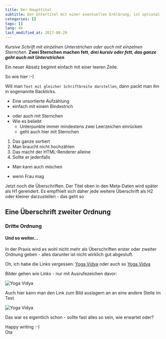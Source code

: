 ```yaml
---
title: Der Haupttitel
subtitle: Der Untertitel mit einer eventuellen Erklärung, ist optional, Attribut subtitle sollte dann komplett gelöscht werden
categories: []
tags: []
lang: de
last_modified_at: 2017-08-29
---
```


_Kursive Schrift mit einzelnen Unterstrichen_ *oder auch mit einzelnen Sternchen.* **Zwei Sternchen machen fett**, ***drei kursiv oder fett***, ___das ganze geht auch mit Unterstrichen___

Ein neuer Absatz beginnt einfach mit einer leeren Zeile.

So wie hier :-)

Will man `Text mit gleicher Schriftbreite darstellen`, dann packt man ihn in sogenannte Backticks.

- Eine unsortierte Aufzählung
- einfach mit einem Bindestrich
* oder auch mit Sternchen
* Wie es beliebt
  - Unterpunkte immer mindestens zwei Leerzeichen einrücken
  * geht auch hier mit Sternchen

1. Das ganze sortiert
1. Man braucht nicht hochzählen
  1. Das macht der HTML-Renderer alleine
1. Sollte er jedenfalls
  * Man kann auch mischen
  - wenn Frau mag

Jetzt noch die Überschriften. Der Titel oben in den Meta-Daten wird später als H1 gerendert. Es empfhielt sich daher jede weitere Überschrift als H2 oder kleiner darzustellen - das geht so

## Eine Überschrift zweiter Ordnung
### Dritte Ordnung
#### Und so weiter...

In der Praxis wird es wohl nicht mehr als Überschriften erster oder zweiter Ordnung geben - alles darunter ist nicht wirklich gut abgestuft.

Oh, ich habe die Links vergessen: [Yoga Vidya](https://www.yoga-vidya.de) oder auch so [Yoga Vidya][vidya]

Bilder gehen wie Links - nur mit Ausrufezeichen davor:

![Yoga Vidya](https://www.yoga-vidya.de/fileadmin/_processed_/3/9/csm_Slider-Yoga-Kongress_2017_8f9a241a6b.jpg)

Auch hier kann man den Link zum Bild auslagern an an eine andere Stelle im Text

![Yoga Vidya][1]


Das war es eigentlich schon - sollte fast alles so sein, wie erwartet oder?

Happy writing :-)  
Ota

[vidya]: https://www.yoga-vidya.de
[1]: https://www.yoga-vidya.de/fileadmin/_processed_/e/1/csm_Yogalehrerausbildung_7beeb2ffc7.jpg
